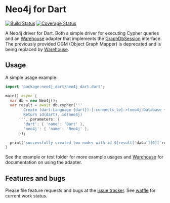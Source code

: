# Neo4j for Dart
[![Build Status](https://travis-ci.org/Pajn/Neo4jDart.svg?branch=master)](https://travis-ci.org/Pajn/Neo4jDart)
[![Coverage Status](https://coveralls.io/repos/Pajn/Neo4jDart/badge.svg)](https://coveralls.io/r/Pajn/Neo4jDart)

A Neo4j driver for Dart.
Both a simple driver for executing Cypher queries and an [Warehouse][] adapter
that implements the [GraphDbSession][] interface.
The previously provided OGM (Object Graph Mapper) is deprecated and is being
replaced by [Warehouse][].

## Usage
A simple usage example:
```dart
import 'package:neo4j_dart/neo4j_dart.dart';

main() async {
  var db = new Neo4j();
  var result = await db.cypher('''
        Create (dart:Language {dart})-[:connects_to]->(neo4j:Database {neo4j})
        Return id(dart), id(neo4j)
      ''', parameters: {
        'dart': { 'name': 'Dart' },
        'neo4j': { 'name': 'Neo4j' },
      });

  print('successfully created two nodes with id ${result['data'][0]['row'].join(' and ')}');
}
```

See the example or test folder for more example usages and [Warehouse][] for
documentation on using the adapter.

## Features and bugs
Please file feature requests and bugs at the [issue tracker][tracker].
See [waffle][waffle] for current work status.

[Warehouse]: https://pub.dartlang.org/packages/warehouse
[GraphDbSession]: https://github.com/Pajn/Warehouse/blob/master/lib/src/graph/graph_db_session.dart
[tracker]: https://github.com/Pajn/Neo4jDart/issues
[waffle]: https://waffle.io/Pajn/Neo4jDart
